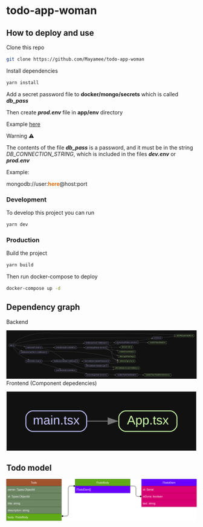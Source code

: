 # todo-app-woman

## How to deploy and use

Clone this repo

```sh
git clone https://github.com/Mayamee/todo-app-woman
```

Install dependencies

```sh
yarn install
```

Add a secret password file to **docker/mongo/secrets** which is called **_db_pass_**

Then create **_prod.env_** file in **app/env** directory

Example [here](https://gist.githubusercontent.com/Mayamee/5c3668bccde12035a1226b04f146f3ff/raw/d381be326618bf9d6083c403e2f62d9862b9bd77/prod.env)

Warning ⚠️

The contents of the file **_db_pass_** is a password, and it must be in the string _DB_CONNECTION_STRING_, which is included in the files **_dev.env_** or **_prod.env_**

Example:

mongodb://user:<span style="color:#e66e0b">**here**</span>@host:port

### Development

To develop this project you can run

```sh
yarn dev
```

### Production

Build the project

```sh
yarn build
```

Then run docker-compose to deploy

```sh
docker-compose up -d
```

## Dependency graph

Backend

![Deps graph](https://raw.githubusercontent.com/Mayamee/todo-app-woman/frontend/docs/depsGraph/backend/dependency-graph.svg)
Frontend (Component depedencies)

![Deps graph](https://raw.githubusercontent.com/Mayamee/todo-app-woman/frontend/docs/depsGraph/frontend/dependency-graph.svg)

## Todo model

![Model](https://raw.githubusercontent.com/Mayamee/todo-app-woman/main/docs/todoModel/todo.svg)
